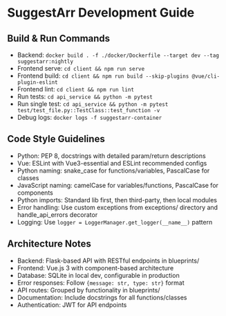# SuggestArr Development Guide

## Build & Run Commands
- Backend: `docker build . -f ./docker/Dockerfile --target dev --tag suggestarr:nightly`
- Frontend serve: `cd client && npm run serve`
- Frontend build: `cd client && npm run build --skip-plugins @vue/cli-plugin-eslint`
- Frontend lint: `cd client && npm run lint`
- Run tests: `cd api_service && python -m pytest`
- Run single test: `cd api_service && python -m pytest test/test_file.py::TestClass::test_function -v`
- Debug logs: `docker logs -f suggestarr-container`

## Code Style Guidelines
- Python: PEP 8, docstrings with detailed param/return descriptions
- Vue: ESLint with Vue3-essential and ESLint recommended configs
- Python naming: snake_case for functions/variables, PascalCase for classes
- JavaScript naming: camelCase for variables/functions, PascalCase for components
- Python imports: Standard lib first, then third-party, then local modules
- Error handling: Use custom exceptions from exceptions/ directory and handle_api_errors decorator
- Logging: Use `logger = LoggerManager.get_logger(__name__)` pattern

## Architecture Notes
- Backend: Flask-based API with RESTful endpoints in blueprints/
- Frontend: Vue.js 3 with component-based architecture
- Database: SQLite in local dev, configurable in production
- Error responses: Follow `{message: str, type: str}` format
- API routes: Grouped by functionality in blueprints/
- Documentation: Include docstrings for all functions/classes
- Authentication: JWT for API endpoints